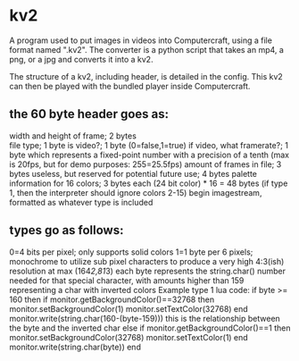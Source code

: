 # kv2
A program used to put images in videos into Computercraft, using a file format named ".kv2".
The converter is a python script that takes an mp4, a png, or a jpg and converts it into a kv2. 

The structure of a kv2, including header, is detailed in the config.
This kv2 can then be played with the bundled player inside Computercraft.


the 60 byte header goes as:
-----------------------------
width and height of frame; 2 bytes<br />
file type; 1 byte
is video?; 1 byte (0=false,1=true)
if video, what framerate?; 1 byte which represents a fixed-point number with a precision of a tenth (max is 20fps, but for demo purposes: 255=25.5fps)
amount of frames in file; 3 bytes
useless, but reserved for potential future use; 4 bytes
palette information for 16 colors; 3 bytes each (24 bit color) * 16 = 48 bytes (if type 1, then the interpreter should ignore colors 2-15)
begin imagestream, formatted as whatever type is included


types go as follows:
-----------------------
0=4 bits per pixel; only supports solid colors
1=1 byte per 6 pixels; monochrome to utilize sub pixel characters to produce a very high 4:3(ish) resolution at max (164*2,81*3)
each byte represents the string.char() number needed for that special character, with amounts higher than 159 representing a char with inverted colors
Example type 1 lua code:
if byte >= 160 then
	if monitor.getBackgroundColor()==32768 then
		monitor.setBackgroundColor(1)
		monitor.setTextColor(32768)
	end
	monitor.write(string.char(160-(byte-159))) this is the relationship between the byte and the inverted char
else
	if monitor.getBackgroundColor()==1 then
		monitor.setBackgroundColor(32768)
		monitor.setTextColor(1)
	end
	monitor.write(string.char(byte))
end